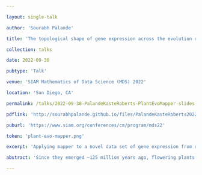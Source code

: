 ```yaml
---

layout: single-talk

author: 'Sourabh Palande'

title: 'The topological shape of gene expression across the evolution of flowering plants'

collection: talks

date: 2022-09-30

pubtype: 'Talk'

venue: 'SIAM Mathematics of Data Science (MDS) 2022'

location: 'San Diego, CA'

permalink: /talks/2022-09-30-PalandeKasteRoberts-PlantEvoMapper-slides

pdflink: 'http://sourabhpalande.github.io/files/PalandeKasteRoberts2022-PlantEvoMapper-slides.pdf'

puburl: 'https://www.siam.org/conferences/cm/program/mds22'

token: 'plant-evo-mapper.png'

excerpt: 'Applying mapper to a novel data set of gene expression from diverse species spanning the evolution of flowering plants.'

abstract: 'Since they emerged ~125 million years ago, flowering plants have evolved to dominate the terrestrial landscape and survive in the most inhospitable environments on earth. At their core, these adaptations have been shaped by changes in numerous, interconnected pathways and genes that collectively give rise to emergent biological phenomena. Linking gene expression to morphological outcomes remains a grand challenge in biology, and new approaches are needed to begin to address this gap. Here, we implemented topological data analysis (TDA) to summarize the high dimensionality and noisiness of gene expression data using lens functions that delineate plant tissue and stress responses. Using this framework, we created a topological representation of the shape of gene expression across plant evolution, development, and environment for the phylogenetically diverse flowering plants. The TDA-based Mapper graphs form a well-defined gradient of tissues from leaves to seeds, or from healthy to stressed samples, depending on the lens function. This suggests there are distinct and conserved expression patterns across angiosperms that delineate different tissue types or responses to biotic and abiotic stresses. Genes that correlate with the tissue lens function are enriched in central processes such as photosynthetic, growth and development, housekeeping, or stress responses. Together, our results highlight the power of TDA for analyzing complex biological data and reveal a core expression backbone that defines plant form and function.'

---
```

